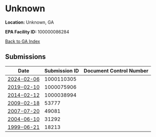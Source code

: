 # Unknown

**Location:** Unknown, GA

**EPA Facility ID:** 100000086284

[Back to GA Index](../../index.md)

## Submissions

| Date | Submission ID | Document Control Number |
|------|--------------|-------------------------|
| [2024-02-06](submissions/1000110305.md) | 1000110305 |  |
| [2019-02-10](submissions/1000075906.md) | 1000075906 |  |
| [2014-02-12](submissions/1000038994.md) | 1000038994 |  |
| [2009-02-18](submissions/53777.md) | 53777 |  |
| [2007-07-20](submissions/49081.md) | 49081 |  |
| [2004-06-10](submissions/31292.md) | 31292 |  |
| [1999-06-21](submissions/18213.md) | 18213 |  |
